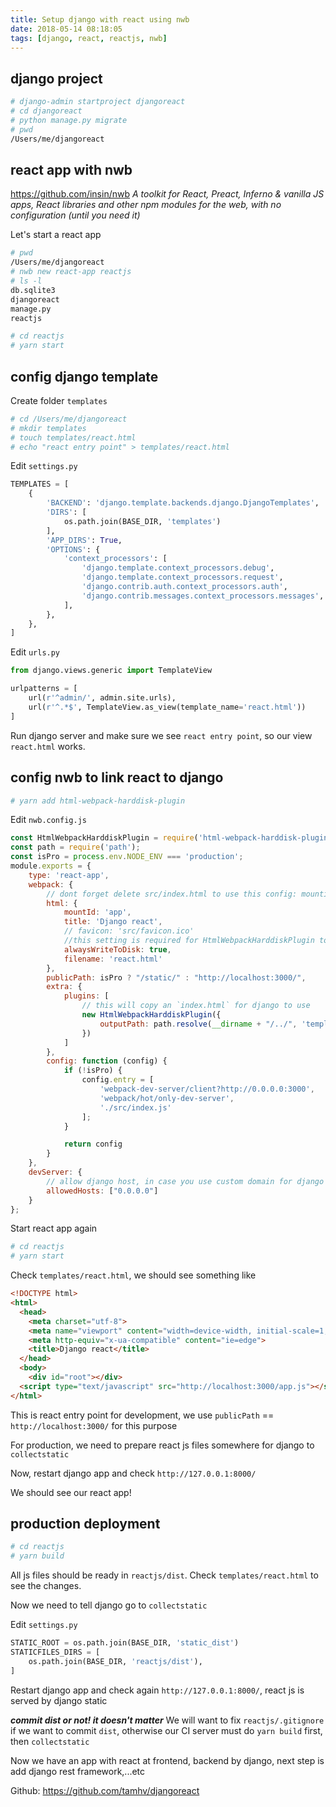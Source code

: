 ```yaml
---
title: Setup django with react using nwb
date: 2018-05-14 08:18:05
tags: [django, react, reactjs, nwb]
---
```



## django project 
```bash
# django-admin startproject djangoreact
# cd djangoreact
# python manage.py migrate
# pwd
/Users/me/djangoreact
```

## react app with nwb
https://github.com/insin/nwb
*A toolkit for React, Preact, Inferno & vanilla JS apps, React libraries and other npm modules for the web, with no configuration (until you need it)*

Let's start a react app
```bash
# pwd
/Users/me/djangoreact
# nwb new react-app reactjs
# ls -l
db.sqlite3
djangoreact
manage.py
reactjs

# cd reactjs
# yarn start
```

## config django template

Create folder `templates`
```bash
# cd /Users/me/djangoreact
# mkdir templates
# touch templates/react.html
# echo "react entry point" > templates/react.html
```

Edit `settings.py`
```python
TEMPLATES = [
    {
        'BACKEND': 'django.template.backends.django.DjangoTemplates',
        'DIRS': [
            os.path.join(BASE_DIR, 'templates')
        ],
        'APP_DIRS': True,
        'OPTIONS': {
            'context_processors': [
                'django.template.context_processors.debug',
                'django.template.context_processors.request',
                'django.contrib.auth.context_processors.auth',
                'django.contrib.messages.context_processors.messages',
            ],
        },
    },
]
```

Edit `urls.py`
```python
from django.views.generic import TemplateView

urlpatterns = [
    url(r'^admin/', admin.site.urls),
    url(r'^.*$', TemplateView.as_view(template_name='react.html'))
]

```

Run django server and make sure we see `react entry point`, so our view `react.html` works.

## config nwb to link react to django

```bash
# yarn add html-webpack-harddisk-plugin
```

Edit `nwb.config.js`
```javascript
const HtmlWebpackHarddiskPlugin = require('html-webpack-harddisk-plugin');
const path = require('path');
const isPro = process.env.NODE_ENV === 'production';
module.exports = {
    type: 'react-app',
    webpack: {
        // dont forget delete src/index.html to use this config: mountid, title, favicon
        html: {
            mountId: 'app',
            title: 'Django react',
            // favicon: 'src/favicon.ico'
            //this setting is required for HtmlWebpackHarddiskPlugin to work
            alwaysWriteToDisk: true,
            filename: 'react.html'
        },
        publicPath: isPro ? "/static/" : "http://localhost:3000/",
        extra: {
            plugins: [
                // this will copy an `index.html` for django to use
                new HtmlWebpackHarddiskPlugin({
                    outputPath: path.resolve(__dirname + "/../", 'templates')
                })
            ]
        },
        config: function (config) {
            if (!isPro) {
                config.entry = [
                    'webpack-dev-server/client?http://0.0.0.0:3000',
                    'webpack/hot/only-dev-server',
                    './src/index.js'
                ];
            }

            return config
        }
    },
    devServer: {
        // allow django host, in case you use custom domain for django app
        allowedHosts: ["0.0.0.0"]
    }
};

```

Start react app again
```bash
# cd reactjs
# yarn start
```

Check `templates/react.html`, we should see something like
```html
<!DOCTYPE html>
<html>
  <head>
    <meta charset="utf-8">
    <meta name="viewport" content="width=device-width, initial-scale=1, shrink-to-fit=no">
    <meta http-equiv="x-ua-compatible" content="ie=edge">
    <title>Django react</title>
  </head>
  <body>
    <div id="root"></div>
  <script type="text/javascript" src="http://localhost:3000/app.js"></script></body>
</html>

```

This is react entry point for development, we use `publicPath` == `http://localhost:3000/` for this purpose

For production, we need to prepare react js files somewhere for django to `collectstatic` 

Now, restart django app and check `http://127.0.0.1:8000/`

We should see our react app!

## production deployment 

```bash
# cd reactjs
# yarn build
```

All js files should be ready in `reactjs/dist`. Check `templates/react.html` to see the changes.

Now we need to tell django go to `collectstatic`

Edit `settings.py`

```python
STATIC_ROOT = os.path.join(BASE_DIR, 'static_dist')
STATICFILES_DIRS = [
    os.path.join(BASE_DIR, 'reactjs/dist'),
]
```

Restart django app and check again `http://127.0.0.1:8000/`, react js is served by django static

***commit dist or not! it doesn't matter***
We will want to fix `reactjs/.gitignore` if we want to commit `dist`, otherwise our CI server must do `yarn build` first, then `collectstatic`

Now we have an app with react at frontend, backend by django, next step is add django rest framework,...etc 

Github: https://github.com/tamhv/djangoreact